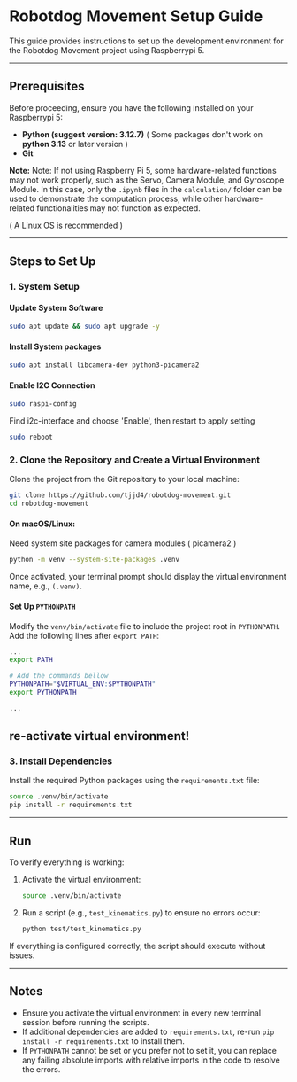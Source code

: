 # Robotdog Movement Setup Guide

This guide provides instructions to set up the development environment for the Robotdog Movement project using Raspberrypi 5.

---

## Prerequisites

Before proceeding, ensure you have the following installed on your Raspberrypi 5:
- **Python (suggest version: 3.12.7)** ( Some packages don't work on **python 3.13** or later version )
- **Git**

**Note:** Note: If not using Raspberry Pi 5, some hardware-related functions may not work properly, such as the Servo, Camera Module, and Gyroscope Module. In this case, only the `.ipynb` files in the `calculation/` folder can be used to demonstrate the computation process, while other hardware-related functionalities may not function as expected.

( A Linux OS is recommended )

---

## Steps to Set Up
### 1. System Setup

#### Update System Software
```bash
sudo apt update && sudo apt upgrade -y
```

#### Install System packages
```bash
sudo apt install libcamera-dev python3-picamera2
```

#### Enable I2C Connection
```bash
sudo raspi-config
```
Find i2c-interface and choose 'Enable', then restart to apply setting
```bash
sudo reboot
```

### 2. Clone the Repository and Create a Virtual Environment
Clone the project from the Git repository to your local machine:
```bash
git clone https://github.com/tjjd4/robotdog-movement.git
cd robotdog-movement
```

#### On macOS/Linux:
Need system site packages for camera modules ( picamera2 )
```bash
python -m venv --system-site-packages .venv
```

Once activated, your terminal prompt should display the virtual environment name, e.g., `(.venv)`.

#### Set Up `PYTHONPATH`

Modify the `venv/bin/activate` file to include the project root in `PYTHONPATH`. Add the following lines after `export PATH`:
```bash
...
export PATH

# Add the commands bellow
PYTHONPATH="$VIRTUAL_ENV:$PYTHONPATH"
export PYTHONPATH

...
```
re-activate virtual environment!
---

### 3. Install Dependencies

Install the required Python packages using the `requirements.txt` file:
```bash
source .venv/bin/activate
pip install -r requirements.txt
```
---

## Run

To verify everything is working:

1. Activate the virtual environment:
   ```bash
   source .venv/bin/activate
   ```

2. Run a script (e.g., `test_kinematics.py`) to ensure no errors occur:
   ```bash
   python test/test_kinematics.py
   ```

If everything is configured correctly, the script should execute without issues.

---

## Notes

- Ensure you activate the virtual environment in every new terminal session before running the scripts.
- If additional dependencies are added to `requirements.txt`, re-run `pip install -r requirements.txt` to install them.
- If `PYTHONPATH` cannot be set or you prefer not to set it, you can replace any failing absolute imports with relative imports in the code to resolve the errors.
